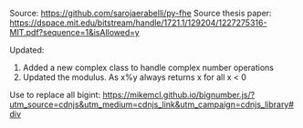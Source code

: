 Source: https://github.com/sarojaerabelli/py-fhe
Source thesis paper: https://dspace.mit.edu/bitstream/handle/1721.1/129204/1227275316-MIT.pdf?sequence=1&isAllowed=y

Updated:
1. Added a new complex class to handle complex number operations
2. Updated the modulus. As x%y always returns x for all x < 0



<!-- Possible Issue: BigInt numbers are not handled correctly -->
Use to replace all bigint: https://mikemcl.github.io/bignumber.js/?utm_source=cdnjs&utm_medium=cdnjs_link&utm_campaign=cdnjs_library#div

<!-- TODO: check for the decryption & take cipher & key from python and check -->